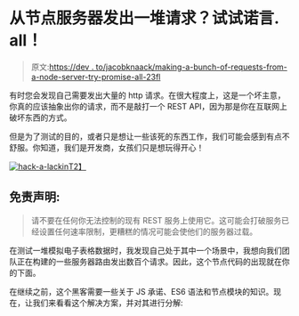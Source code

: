 # 从节点服务器发出一堆请求？试试诺言. all！

> 原文:[https://dev . to/jacobknaack/making-a-bunch-of-requests-from-a-node-server-try-promise-all-23fl](https://dev.to/jacobknaack/making-a-bunch-of-requests-from-a-node-server-try-promise-all-23fl)

有时您会发现自己需要发出大量的 http 请求。在很大程度上，这是一个坏主意，你真的应该抽象出你的请求，而不是敲打一个 REST API，因为那是你在互联网上破坏东西的方式。

但是为了测试的目的，或者只是想让一些该死的东西工作，我们可能会感到有点不舒服。你知道，我们是开发商，女孩们只是想玩得开心！

[![hack-a-lackin](../Images/883aa00e156305cd6a9a9f22b57dee0b.png)T2】](https://res.cloudinary.com/practicaldev/image/fetch/s--MzsthIM2--/c_limit%2Cf_auto%2Cfl_progressive%2Cq_66%2Cw_880/https://i.makeagif.com/media/10-24-2015/KP9C6v.gif)

## [](#disclaimer)免责声明:

> 请不要在任何你无法控制的现有 REST 服务上使用它。这可能会打破服务已经设置任何速率限制，更糟糕的情况可能会使他们的服务器过载。

在测试一堆模拟电子表格数据时，我发现自己处于其中一个场景中，我想向我们团队正在构建的一些服务器路由发出数百个请求。因此，这个节点代码的出现就在你的下面。

在继续之前，这个黑客需要一些关于 JS 承诺、ES6 语法和节点模块的知识。现在，让我们来看看这个解决方案，并对其进行分解: